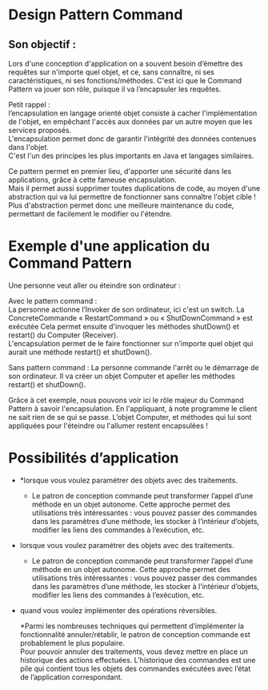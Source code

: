 # Design Pattern Command

## Son objectif :

Lors d'une conception d'application on a souvent besoin d’émettre des requêtes sur n'importe quel objet, et ce, sans connaître, ni ses caractéristiques, ni ses fonctions/méthodes. C'est ici que le Command Pattern va jouer son rôle, puisque il va l’encapsuler les requêtes.

Petit rappel :  
l’encapsulation en langage orienté objet consiste à cacher l'implémentation de l'objet, en empêchant l'accès aux données par un autre moyen que les services proposés.  
L'encapsulation permet donc de garantir l'intégrité des données contenues dans l'objet.  
C'est l'un des principes les plus importants en Java et langages similaires.

Ce pattern permet en premier lieu, d'apporter une sécurité dans les applications, grâce à cette fameuse encapsulation.  
Mais il permet aussi supprimer toutes duplications de code, au moyen d'une abstraction qui va lui permettre de fonctionner sans connaître l'objet cible ! Plus d'abstraction permet donc une meilleure maintenance du code, permettant de facilement le modifier ou l'étendre.

# Exemple d'une application du Command Pattern

Une personne veut aller ou éteindre son ordinateur :

Avec le pattern command :  
La personne actionne l’Invoker de son ordinateur, ici c'est un switch.
La ConcreteCommande « RestartCommand » ou « ShutDownCommand » est exécutée
Cela permet ensuite d'invoquer les méthodes shutDown() et restart() du Computer (Receiver).  
L'encapsulation permet de le faire fonctionner sur n'importe quel objet qui aurait une méthode restart() et shutDown().

Sans pattern command : La personne commande l'arrêt ou le démarrage de son ordinateur. Il va créer un objet Computer et apeller les méthodes restart() et shutDown().

Grâce à cet exemple, nous pouvons voir ici le rôle majeur du Command Pattern à savoir l'encapsulation. En l'appliquant, à note programme le client ne sait rien de se qui se passe. L’objet Computer, et méthodes qui lui sont appliquées pour l'éteindre ou l'allumer restent encapsulées !

# Possibilités d’application 

* *lorsque vous voulez paramétrer des objets avec des traitements.

    * Le patron de conception commande peut transformer l’appel d’une méthode en un objet autonome. Cette approche permet des utilisations très intéressantes : vous pouvez passer des commandes dans les paramètres d’une méthode, les stocker à l’intérieur d’objets, modifier les liens des commandes à l’exécution, etc.  

* lorsque vous voulez paramétrer des objets avec des traitements.

    * Le patron de conception commande peut transformer l’appel d’une méthode en un objet autonome. Cette approche permet des utilisations très intéressantes : vous pouvez passer des commandes dans les paramètres d’une méthode, les stocker à l’intérieur d’objets, modifier les liens des commandes à l’exécution, etc.  

* quand vous voulez implémenter des opérations réversibles.

    *Parmi les nombreuses techniques qui permettent d’implémenter la fonctionnalité annuler/rétablir, le patron de conception commande est probablement le plus populaire.  
    Pour pouvoir annuler des traitements, vous devez mettre en place un historique des actions effectuées. L’historique des commandes est une pile qui contient tous les objets des commandes exécutées avec l’état de l’application correspondant.  

